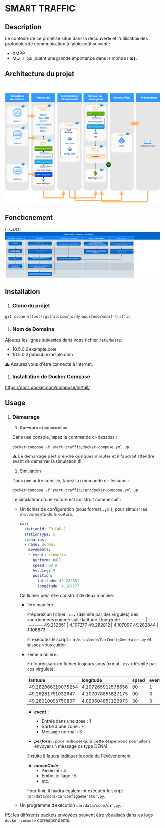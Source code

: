 # SMART TRAFFIC

## Description 
Le contexte de ce projet se situe dans la découverte et l'utilisation des protocoles de communication à faible coût suivant : 
* XMPP
* MQTT 
qui jouent une grande importance dans le monde l'**IoT**.

## Architecture du projet

![](images/archi_smart_traffic.png?raw=true)

## Fonctionement
[TODO]
![](images/fonctionement_smart_traffic.jpg?raw=true)

## Installation

  1. ### **Clone du projet**

  ```git clone https://github.com/jordy-aquiteme/smart-traffic```

  1. ### **Nom de Domaine**

  Ajoutez les lignes suivantes dans votre fichier `/etc/hosts`:
  * 10.5.0.2 example.com
  * 10.5.0.2 pubsub.example.com

  :warning: Assurez vous d'être connecté à Internet.

  1. ### **Installation de Docker Compose**

  https://docs.docker.com/compose/install/

## Usage
  1. ### **Démarrage**

      1. Serveurs et passerelles

        Dans une console, tapez la commande ci-dessous :

        ```docker-compose -f smart-traffic/docker-compose.yml up```

        :warning: Le démarrage peut prendre quelques minutes et il faudrait attendre avant de démarrer la simulation !!!

      1. Simulation

        Dans une autre console, tapez la commande ci-dessous :

        ```docker-compose -f smart-traffic/car/docker-compose.yml up```

        Le simulateur d'une voiture est construit comme suit :

        * Un fichier de configuration (sous format ```.yml```), pour simuler les mouvements de la voiture.

          ```yaml 
          car:
            stationId: FR-CAR-1
            stationType: 5
            scenarios:
            - name: normal
              movements:
              - event: /zone/in
                perform: null
                speed: 90.0
                heading: 0
                position:
                  latitude: 49.282851
                  longitude: 4.107277
          ```
          Ce fichier peut être construit de deux manière :

            * 1ère manière :

              Préparez un fichier ```.csv``` (délimité par des virgules) des coordonnées comme suit :
              latitude | longitude
              ------------ | -------------
              49.282851 | 4.107277
              49.282812 | 4.107097
              49.282844 | 4.106873

              Et exécutez le script ```car/data/code/CarConfigGenerator.py``` et laissez vous guider. 

            * 2ème manière :

              En fournissant un fichier toujours sous format ```.csv``` (délimité par des virgules).

              latitude | longitude | speed | event | perform | causeCode
              -------- | ---------- | ---------- | ---------- | ---------- | ----------
              49.282866319075254 | 4.107265912578656 | 90 | 1 | n | |
              49.28281751032647 | 4.107078855827175 | 90 | 3 | n | |
              49.28010093750807 | 4.099604857129973 | 30 | 3 | o | 4

                * ***event*** : 
                    * Entrée dans une zone : 1
                    * Sortie d'une zone : 2
                    * Message normal : 3

                * ***perform*** : pour indiquer qu'à cette étape nous souhaitons envoyer un message de type DENM.  

                Ensuite il faudra indiquer le code de l'évèvenement 
                * ***causeCode*** :
                    * Accident : 4
                    * Embouteillage : 5
                    * etc.

                Pour finir, il faudra également exécuter le script ```car/data/code/CarConfigGenerator.py```.

        * Un programme d'exécution ```car/data/code/car.py```.

PS: les différents packets envoyées peuvent être visualisés dans les logs ```docker-compose``` correspondants.